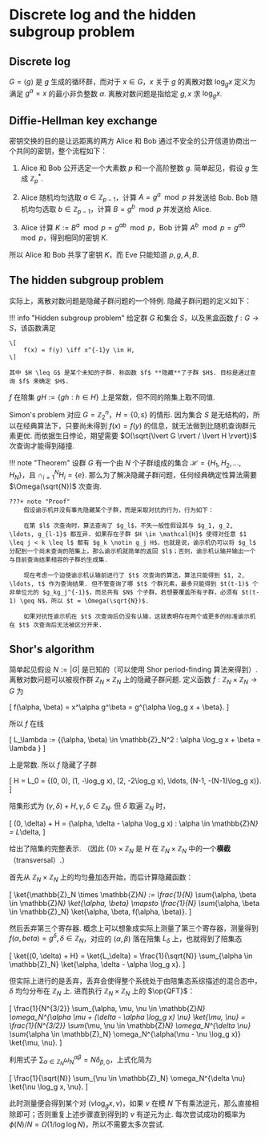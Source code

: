 # Discrete log and the hidden subgroup problem

## Discrete log

$G = \langle g \rangle$ 是 $g$ 生成的循环群，而对于 $x \in G$，$x$ 关于 $g$ 的离散对数 $\log_g x$ 定义为满足 $g^\alpha = x$ 的最小非负整数 $\alpha$. 离散对数问题是指给定 $g, x$ 求 $\log_g x$. 

## Diffie-Hellman key exchange

密钥交换的目的是让远距离的两方 Alice 和 Bob 通过不安全的公开信道协商出一个共同的密钥，整个流程如下：

1. Alice 和 Bob 公开选定一个大素数 $p$ 和一个高阶整数 $g$. 简单起见，假设 $g$ 生成 $\mathbb{Z}_p^*$.

2. Alice 随机均匀选取 $a \in \mathbb{Z}_{p-1}$，计算 $A = g^a \mod p$ 并发送给 Bob. Bob 随机均匀选取 $b \in \mathbb{Z}_{p-1}$，计算 $B = g^b \mod p$ 并发送给 Alice.

3. Alice 计算 $K := B^a \mod p = g^{ab} \mod p$，Bob 计算 $A^b \mod p = g^{ab} \mod p$，得到相同的密钥 $K$.

所以 Alice 和 Bob 共享了密钥 $K$，而 Eve 只能知道 $p, g, A, B$. 

## The hidden subgroup problem

实际上，离散对数问题是隐藏子群问题的一个特例. 隐藏子群问题的定义如下：

!!! info "Hidden subgroup problem"
    给定群 $G$ 和集合 $S$，以及黑盒函数 $f: G \to S$，该函数满足

    \[
        f(x) = f(y) \iff x^{-1}y \in H,
    \]

    其中 $H \leq G$ 是某个未知的子群. 称函数 $f$ **隐藏**了子群 $H$. 目标是通过查询 $f$ 来确定 $H$.

$f$ 在陪集 $gH := \{gh : h \in H\}$ 上是常数，但不同的陪集上取不同值. 

Simon's problem 对应 $G = \mathbb{Z}_2^n$，$H = \{0, s\}$ 的情形. 因为集合 $S$ 是无结构的，所以在经典算法下，只要尚未得到 $f(x) = f(y)$ 的信息，就无法做到比随机查询群元素更优. 而依据生日悖论，期望需要 $O(\sqrt{\lvert G \rvert / \lvert H \rvert})$ 次查询才能得到碰撞.

!!! note "Theorem"
    设群 $G$ 有一个由 $N$ 个子群组成的集合 $\mathcal{H} = \{H_1, H_2, \ldots, H_N\}$，且 $\cap_{i=1}^N H_i = \{e\}$. 那么为了解决隐藏子群问题，任何经典确定性算法需要 $\Omega(\sqrt{N})$ 次查询.

    ???+ note "Proof"
        假设谕示机并没有事先隐藏某个子群，而是采取对抗的行为，行为如下：

        在第 $l$ 次查询时，算法查询了 $g_l$，不失一般性假设其与 $g_1, g_2, \ldots, g_{l-1}$ 都互异. 如果存在子群 $H \in \mathcal{H}$ 使得对任意 $1 \leq j < k \leq l$ 都有 $g_k \notin g_j H$，也就是说，谕示机仍可以将 $g_l$ 分配到一个尚未查询的陪集上，那么谕示机就简单的返回 $l$；否则，谕示机认输并输出一个与目前查询结果相容的子群的生成集.

        现在考虑一个迫使谕示机认输前进行了 $t$ 次查询的算法，算法只能得到 $1, 2, \ldots, t$ 作为查询结果. 但不管查询了哪 $t$ 个群元素，最多只能得到 $t(t-1)$ 个非单位元的 $g_kg_j^{-1}$，而总共有 $N$ 个子群，若想要覆盖所有子群，必须有 $t(t-1) \geq N$，所以 $t = \Omega(\sqrt{N})$.

        如果对抗性谕示机在 $t$ 次查询后仍没有认输，这就表明存在两个或更多的标准谕示机在 $t$ 次查询后无法被区分开来. 

## Shor's algorithm

简单起见假设 $N := \lvert G \rvert$ 是已知的（可以使用 Shor period-finding 算法来得到）. 离散对数问题可以被视作群 $\mathbb{Z}_N \times \mathbb{Z}_N$ 上的隐藏子群问题. 定义函数 $f: \mathbb{Z}_N \times \mathbb{Z}_N \to G$ 为

\[
    f(\alpha, \beta) = x^\alpha g^\beta = g^{\alpha \log_g x + \beta}.
\]

所以 $f$ 在线

\[
    L_\lambda := \{(\alpha, \beta) \in \mathbb{Z}_N^2 : \alpha \log_g x + \beta = \lambda \}
\]

上是常数. 所以 $f$ 隐藏了子群

\[
    H = L_0 = \{(0, 0), (1, -\log_g x), (2, -2\log_g x), \ldots, (N-1, -(N-1)\log_g x)\}.
\]

陪集形式为 $(\gamma, \delta) + H, \gamma, \delta \in \mathbb{Z}_N$. 但 $\delta$ 取遍 $\mathbb{Z}_N$ 时，

\[
    (0, \delta) + H = \{\alpha, \delta - \alpha \log_g x) : \alpha \in \mathbb{Z}_N\} = L_\delta,
\]

给出了陪集的完整表示. （因此 $\{0\} \times \mathbb{Z}_N$ 是 $H$ 在 $\mathbb{Z}_N \times \mathbb{Z}_N$ 中的一个**横截**（transversal）.）

首先从 $\mathbb{Z}_N \times \mathbb{Z}_N$ 上的均匀叠加态开始，而后计算隐藏函数：

\[
    \ket{\mathbb{Z}_N \times \mathbb{Z}_N} := \frac{1}{N} \sum_{\alpha, \beta \in \mathbb{Z}_N} \ket{\alpha, \beta} \mapsto \frac{1}{N} \sum_{\alpha, \beta \in \mathbb{Z}_N} \ket{\alpha, \beta, f(\alpha, \beta)}.
\]

然后丢弃第三个寄存器. 概念上可以想象成实际上测量了第三个寄存器，测量得到 $f(\alpha, beta) = g^\delta, \delta \in \mathbb{Z}_N$，对应的 $(\alpha, \beta)$ 落在陪集 $L_\delta$ 上，也就得到了陪集态

\[
    \ket{(0, \delta) + H} = \ket{L_\delta} = \frac{1}{\sqrt{N}} \sum_{\alpha \in \mathbb{Z}_N} \ket{\alpha, \delta - \alpha \log_g x}.
\]

但实际上进行的是丢弃，丢弃会使得整个系统处于由陪集态系综描述的混合态中，$\delta$ 均匀分布在 $\mathbb{Z}_N$ 上. 进而执行 $\mathbb{Z}_N \times \mathbb{Z}_N$ 上的 $\op{QFT}$：

\[
    \frac{1}{N^{3/2}} \sum_{\alpha, \mu, \nu \in \mathbb{Z}_N} \omega_N^{\alpha \mu + (\delta - \alpha \log_g x) \nu} \ket{\mu, \nu} = \frac{1}{N^{3/2}} \sum_{\mu, \nu \in \mathbb{Z}_N} \omega_N^{\delta \nu} \sum_{\alpha \in \mathbb{Z}_N} \omega_N^{\alpha(\mu - \nu \log_g x)} \ket{\mu, \nu}.
\]

利用式子 $\sum_{\alpha \in \mathbb{Z}_N} \omega_N^{\alpha \beta} = N \delta_{\beta, 0}$，上式化简为

\[
    \frac{1}{\sqrt{N}} \sum_{\nu \in \mathbb{Z}_N} \omega_N^{\delta \nu} \ket{\nu \log_g x, \nu}.
\]

此时测量便会得到某个对 $(\nu \log_g x, \nu)$，如果 $\nu$ 在模 $N$ 下有乘法逆元，那么直接相除即可；否则重复上述步骤直到得到的 $\nu$ 有逆元为止. 每次尝试成功的概率为 $\phi(N) / N = \Omega(1 / \log \log N)$，所以不需要太多次尝试.